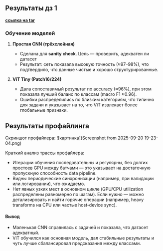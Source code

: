 ## Результаты дз 1
**[ccылка на tar](https://disk.360.yandex.ru/d/Hs1eWpg188ALVw)**

### Обучение моделей

1. **Простая CNN (трёхслойная)**

   * Сделана для **sanity check**. Цель — проверить, адекватен ли датасет
   * Результат: сеть показала высокую точность (≈97–98%), что подтвердило, что данные чистые и хорошо структурированные.

2. **ViT Tiny (Patch16/224)**
   
   * Дала сопоставимый результат по accuracy (≈96%), при этом показала лучший баланс по классам (macro F1 ≈0.96).
   * Ошибки распределились по близким категориям, что типично для задачи и указывает на то, что ViT извлекает более глобальные признаки.


## Результаты профайлинга

Скриншот профайлера: ![картинка](Screenshot from 2025-09-20 19-23-04.png)

Краткий анализ трассы профайлера:

* Итерации обучения последовательны и регулярны, без долгих простоев GPU между батчами — это указывает на достаточную пропускную способность data pipeline.
* Видны периодические синхронизации (например, при валидации или логировании), что ожидаемо.
* Нет явных узких мест в основном цикле (GPU/CPU utilization распределены равномерно по шагам). Если нужно — можно детализировать и найти горячие операции (например, heavy transforms на CPU или частые host-device sync).

#### Вывод

* Маленькая CNN справилась с задачей и показала, что датасет адекватный.
* ViT обучился как основная модель, дал стабильные результаты и чуть лучше сбалансировал предсказания между классами.
